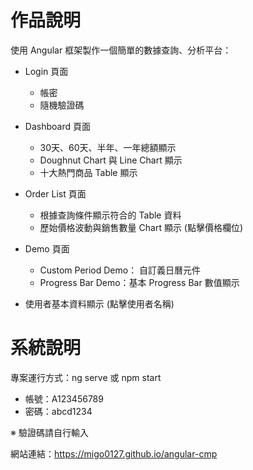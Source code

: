 # 作品說明

使用 Angular 框架製作一個簡單的數據查詢、分析平台：

- Login 頁面
  - 帳密
  - 隨機驗證碼

- Dashboard 頁面
  - 30天、60天、半年、一年總額顯示
  - Doughnut Chart 與 Line Chart 顯示
  - 十大熱門商品 Table 顯示

- Order List 頁面
  - 根據查詢條件顯示符合的 Table 資料
  - 歷始價格波動與銷售數量 Chart 顯示 (點擊價格欄位)

- Demo 頁面
  - Custom Period Demo： 自訂義日曆元件
  - Progress Bar Demo：基本 Progress Bar 數值顯示

- 使用者基本資料顯示 (點擊使用者名稱)

# 系統說明

專案運行方式：ng serve 或 npm start

- 帳號：A123456789
- 密碼：abcd1234

※ 驗證碼請自行輸入

網站連結：https://migo0127.github.io/angular-cmp

